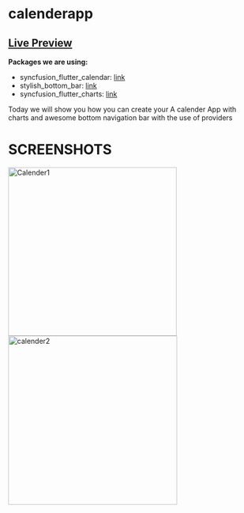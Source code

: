 # calenderapp
 
## [Live Preview](https://portfolio-25aa0.web.app/#/)


**Packages we are using:**

- syncfusion_flutter_calendar: [link](https://pub.dev/packages/syncfusion_flutter_calendar)
- stylish_bottom_bar: [link](https://pub.dev/packages/stylish_bottom_bar)
- syncfusion_flutter_charts: [link](https://pub.dev/packages/syncfusion_flutter_charts)

 

Today we will show you how you can create your A calender App with charts and awesome bottom navigation bar with the use of providers
 

# SCREENSHOTS
 
<img width="341" alt="Calender1" src="https://user-images.githubusercontent.com/21080719/213365408-7f635115-0fe8-49d8-8862-3e92f33c3b62.png">
<img width="342" alt="calender2" src="https://user-images.githubusercontent.com/21080719/213365415-2249fde6-7aac-4353-bdb4-703665301d92.png">


